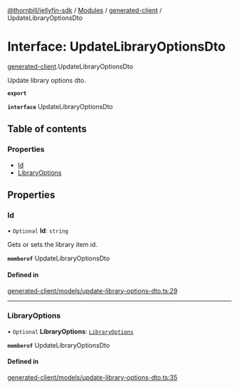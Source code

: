 [@thornbill/jellyfin-sdk](../README.md) / [Modules](../modules.md) / [generated-client](../modules/generated_client.md) / UpdateLibraryOptionsDto

# Interface: UpdateLibraryOptionsDto

[generated-client](../modules/generated_client.md).UpdateLibraryOptionsDto

Update library options dto.

**`export`**

**`interface`** UpdateLibraryOptionsDto

## Table of contents

### Properties

- [Id](generated_client.UpdateLibraryOptionsDto.md#id)
- [LibraryOptions](generated_client.UpdateLibraryOptionsDto.md#libraryoptions)

## Properties

### Id

• `Optional` **Id**: `string`

Gets or sets the library item id.

**`memberof`** UpdateLibraryOptionsDto

#### Defined in

[generated-client/models/update-library-options-dto.ts:29](https://github.com/thornbill/jellyfin-sdk-typescript/blob/3ae780a/src/generated-client/models/update-library-options-dto.ts#L29)

___

### LibraryOptions

• `Optional` **LibraryOptions**: [`LibraryOptions`](generated_client.LibraryOptions.md)

**`memberof`** UpdateLibraryOptionsDto

#### Defined in

[generated-client/models/update-library-options-dto.ts:35](https://github.com/thornbill/jellyfin-sdk-typescript/blob/3ae780a/src/generated-client/models/update-library-options-dto.ts#L35)
